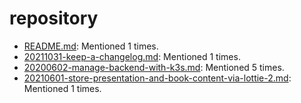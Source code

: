 # repository
- [README.md](http://127.0.0.1:5002/view_item/a5b4ff6bf26252b4bfea042585c60ee6efb4d8be5c2b3413a796213b71606b10): Mentioned 1 times.
- [20211031-keep-a-changelog.md](http://127.0.0.1:5002/view_item/75573b2c667f9fbd9c9422cc492ed80d1250a92082861f38fe6e5f775af8412e): Mentioned 1 times.
- [20200602-manage-backend-with-k3s.md](http://127.0.0.1:5002/view_item/b6c5f80432d4b1512853442ed0ab3b9d05c24bd9599e853b5cbcac3ab74d17de): Mentioned 5 times.
- [20210601-store-presentation-and-book-content-via-lottie-2.md](http://127.0.0.1:5002/view_item/cac1cc889936f4ccb9da33e3f5f0a44c0b49f4b3c5ffa9a8ab40af6ea0a592b0): Mentioned 1 times.
